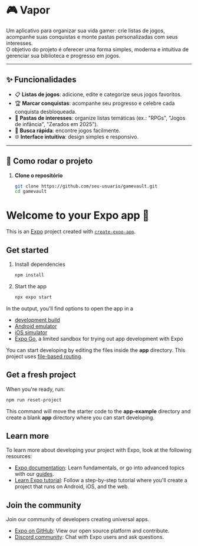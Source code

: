 # 🎮 Vapor

Um aplicativo para organizar sua vida gamer: crie listas de jogos, acompanhe suas conquistas e monte pastas personalizadas com seus interesses.  
O objetivo do projeto é oferecer uma forma simples, moderna e intuitiva de gerenciar sua biblioteca e progresso em jogos.

---

## ✨ Funcionalidades

- 📋 **Listas de jogos**: adicione, edite e categorize seus jogos favoritos.  
- 🏆 **Marcar conquistas**: acompanhe seu progresso e celebre cada conquista desbloqueada.  
- 📂 **Pastas de interesses**: organize listas temáticas (ex.: "RPGs", "Jogos de infância", "Zerados em 2025").  
- 🔎 **Busca rápida**: encontre jogos facilmente.  
- 🌐 **Interface intuitiva**: design simples e responsivo.  

---

## 🚀 Como rodar o projeto

1. **Clone o repositório**
   ```bash
   git clone https://github.com/seu-usuario/gamevault.git
   cd gamevault


# Welcome to your Expo app 👋

This is an [Expo](https://expo.dev) project created with [`create-expo-app`](https://www.npmjs.com/package/create-expo-app).

## Get started

1. Install dependencies

   ```bash
   npm install
   ```

2. Start the app

   ```bash
   npx expo start
   ```

In the output, you'll find options to open the app in a

- [development build](https://docs.expo.dev/develop/development-builds/introduction/)
- [Android emulator](https://docs.expo.dev/workflow/android-studio-emulator/)
- [iOS simulator](https://docs.expo.dev/workflow/ios-simulator/)
- [Expo Go](https://expo.dev/go), a limited sandbox for trying out app development with Expo

You can start developing by editing the files inside the **app** directory. This project uses [file-based routing](https://docs.expo.dev/router/introduction).

## Get a fresh project

When you're ready, run:

```bash
npm run reset-project
```

This command will move the starter code to the **app-example** directory and create a blank **app** directory where you can start developing.

## Learn more

To learn more about developing your project with Expo, look at the following resources:

- [Expo documentation](https://docs.expo.dev/): Learn fundamentals, or go into advanced topics with our [guides](https://docs.expo.dev/guides).
- [Learn Expo tutorial](https://docs.expo.dev/tutorial/introduction/): Follow a step-by-step tutorial where you'll create a project that runs on Android, iOS, and the web.

## Join the community

Join our community of developers creating universal apps.

- [Expo on GitHub](https://github.com/expo/expo): View our open source platform and contribute.
- [Discord community](https://chat.expo.dev): Chat with Expo users and ask questions.
